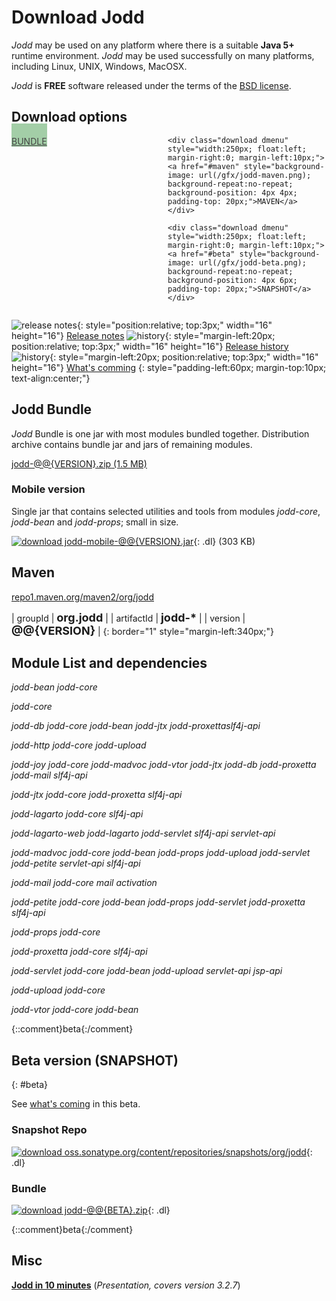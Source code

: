 <style type="text/css">
table#maven td {
	font-size: 14px;
	border-left: 1px solid #ccc;
	padding: 5px;
}
span.mvn {
	font-weight: bold;
	font-size: 18px;
}
.dmenu a {
	background-color: #A3CEA7;
	color: #444;
	border:0;
}
</style>

# Download Jodd

*Jodd* may be used on any platform where there is a suitable **Java 5+**
runtime environment. *Jodd* may be used successfully on many platforms,
including Linux, UNIX, Windows, MacOSX.

*Jodd* is **FREE** software released under the terms of the [BSD
license](/license.html).

## Download options

<div>
	<div class="download dmenu" style="width:250px; float:left; margin-right:0;">
	<a href="#jodd-bundle" style="background-image: url(/gfx/jodd-jar.png); background-repeat:no-repeat; background-position: 4px 4px; padding-top: 20px;">BUNDLE</a>
	</div>

	<div class="download dmenu" style="width:250px; float:left; margin-right:0; margin-left:10px;">
	<a href="#maven" style="background-image: url(/gfx/jodd-maven.png); background-repeat:no-repeat; background-position: 4px 4px; padding-top: 20px;">MAVEN</a>
	</div>

	<div class="download dmenu" style="width:250px; float:left; margin-right:0; margin-left:10px;">
	<a href="#beta" style="background-image: url(/gfx/jodd-beta.png); background-repeat:no-repeat; background-position: 4px 6px; padding-top: 20px;">SNAPSHOT</a>
	</div>
</div>

<div style="clear:both;"></div>

![release notes](/gfx/history.png){: style="position:relative; top:3px;"
width="16" height="16"} [Release notes](/release.html)
![history](/gfx/history.png){: style="margin-left:20px;
position:relative; top:3px;" width="16" height="16"} [Release
history](/history.html) ![history](/gfx/history.png){:
style="margin-left:20px; position:relative; top:3px;" width="16"
height="16"} [What\'s comming](/beta.html)
{: style="padding-left:60px; margin-top:10px; text-align:center;"}

## Jodd Bundle

*Jodd* Bundle is one jar with most modules bundled together.
Distribution archive contains bundle jar and jars of remaining modules.

<div class="download"><a href="jodd-@@{VERSION}.zip"><span>jodd-@@{VERSION}.zip</span> (1.5 MB)</a></div>

### Mobile version

Single jar that contains selected utilities and tools from modules
<var>jodd-core</var>, <var>jodd-bean</var> and <var>jodd-props</var>;
small in size.

[![download](/gfx/dl.gif) jodd-mobile-@@{VERSION}.jar](jodd-mobile-@@{VERSION}.jar){: .dl} (303 KB)

## Maven

<div class="download"><a href="http://repo1.maven.org/maven2/org/jodd/" target="_blank">repo1.maven.org/maven2/org/jodd</a></div>

| groupId | <span class="mvn">org.jodd</span> |
| artifactId | <span class="mvn">jodd-\*</span> |
| version | <span class="mvn">@@{VERSION}</span> |
{: border="1" style="margin-left:340px;"}


## Module List and dependencies

<var>jodd-bean</var> <var class="dep">jodd-core</var>

<var>jodd-core</var>

<var>jodd-db</var> <var class="dep">jodd-core</var> <var
class="dep">jodd-bean</var> <var class="dep-opt">jodd-jtx</var> <var
class="dep-opt">jodd-proxetta</var><var class="lib">slf4j-api</var>

<var>jodd-http</var> <var class="dep">jodd-core</var> <var
class="dep">jodd-upload</var>

<var>jodd-joy</var> <var class="dep">jodd-core</var> <var
class="dep-opt">jodd-madvoc</var> <var class="dep-opt">jodd-vtor</var>
<var class="dep-opt">jodd-jtx</var> <var class="dep-opt">jodd-db</var>
<var class="dep-opt">jodd-proxetta</var> <var
class="dep-opt">jodd-mail</var> <var class="lib">slf4j-api</var>

<var>jodd-jtx</var> <var class="dep">jodd-core</var> <var
class="dep-opt">jodd-proxetta</var> <var class="lib">slf4j-api</var>

<var>jodd-lagarto</var> <var class="dep">jodd-core</var> <var
class="lib">slf4j-api</var>

<var>jodd-lagarto-web</var> <var class="dep">jodd-lagarto</var> <var
class="dep">jodd-servlet</var> <var class="lib">slf4j-api</var> <var
class="lib">servlet-api</var>

<var>jodd-madvoc</var> <var class="dep">jodd-core</var> <var
class="dep">jodd-bean</var> <var class="dep">jodd-props</var> <var
class="dep">jodd-upload</var> <var class="dep">jodd-servlet</var> <var
class="dep">jodd-petite</var> <var class="lib">servlet-api</var> <var
class="lib">slf4j-api</var>

<var>jodd-mail</var> <var class="dep">jodd-core</var> <var
class="lib">mail</var> <var class="lib">activation</var>

<var>jodd-petite</var> <var class="dep">jodd-core</var> <var
class="dep">jodd-bean</var> <var class="dep">jodd-props</var> <var
class="dep-opt">jodd-servlet</var> <var
class="dep-opt">jodd-proxetta</var> <var class="lib">slf4j-api</var>

<var>jodd-props</var> <var class="dep">jodd-core</var>

<var>jodd-proxetta</var> <var class="dep">jodd-core</var> <var
class="lib">slf4j-api</var>

<var>jodd-servlet</var> <var class="dep">jodd-core</var> <var
class="dep">jodd-bean</var> <var class="dep">jodd-upload</var> <var
class="lib">servlet-api</var> <var class="lib">jsp-api</var>

<var>jodd-upload</var> <var class="dep">jodd-core</var>

<var>jodd-vtor</var> <var class="dep">jodd-core</var> <var
class="dep">jodd-bean</var>


{::comment}beta{:/comment}

## Beta version (SNAPSHOT)
{: #beta}

See [what's coming](/beta.html) in this beta.

### Snapshot Repo

[![download](/gfx/dl.gif) oss.sonatype.org/content/repositories/snapshots/org/jodd][1]{: .dl}

### Bundle

[![download](/gfx/dl.gif) jodd-@@{BETA}.zip](jodd-@@{BETA}.zip){: .dl}

{::comment}beta{:/comment}



## Misc

[**Jodd in 10 minutes**](/download/jodd-in-10-minutes.pdf) (*Presentation, covers version 3.2.7*)


[1]: https://oss.sonatype.org/content/repositories/snapshots/org/jodd/
